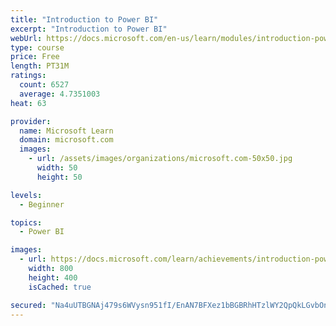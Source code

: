 ```yaml
---
title: "Introduction to Power BI"
excerpt: "Introduction to Power BI"
webUrl: https://docs.microsoft.com/en-us/learn/modules/introduction-power-bi/
type: course
price: Free
length: PT31M
ratings:
  count: 6527
  average: 4.7351003
heat: 63

provider:
  name: Microsoft Learn
  domain: microsoft.com
  images:
    - url: /assets/images/organizations/microsoft.com-50x50.jpg
      width: 50
      height: 50

levels:
  - Beginner

topics:
  - Power BI

images:
  - url: https://docs.microsoft.com/learn/achievements/introduction-power-bi-social.png
    width: 800
    height: 400
    isCached: true

secured: "Na4uUTBGNAj479s6WVysn951fI/EnAN7BFXez1bBGBRhHTzlWY2QpQkLGvbOnmyDIbGJYRS//fJ+1C58oIC33uJxdt2brzwLqDze+R3ttk1ql5BODdoqFVwZD60NFb+asLtCCg4w9ezFeL6VaXLtWPqOIFKYPNq4/uf+G5WCBn4clq77Zf6L39hgyLavep49j0R6diTkobenWA/PwEvEohhAgaty6K84tGGeM6u1c28PhmX5ThnZR7j28bC2YoubtPSw13lap5rgGDxBgCoTUV7ou3VikHsV3c3ioJG2K0VV+ZmiCMJ1mc6dFt4VEafYZf9MbYl2kvI1M4WInPSvvCpoMwjpY/0DAPE+TtJeAmidm+7IJT94OJALKMtB2WUo7+6wDeDcZlX+sO2ZvSQTIvze/t6TZmepp13HOZ9T3T8=;4VPIWUrYMthK2qDKFhUcIw=="
---
```


